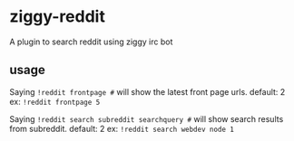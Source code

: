 ziggy-reddit
====
A plugin to search reddit using ziggy irc bot

## usage
Saying `!reddit frontpage #` will show the latest front page urls. default: 2
ex: `!reddit frontpage 5`

Saying `!reddit search subreddit searchquery #` will show search results from subreddit. default: 2
ex: `!reddit search webdev node 1`